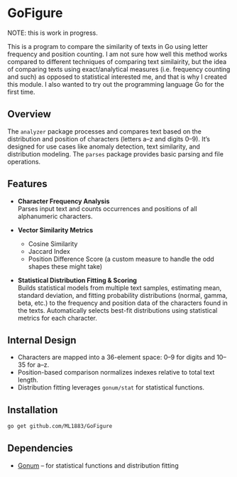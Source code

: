 # GoFigure
NOTE: this is work in progress.  

This is a program to compare the similarity of texts in Go using letter frequency and position counting. I am not sure how well this method works compared to different techniques of comparing text similairity, but the idea of comparing texts using exact/analytical measures (i.e. frequency counting and such) as opposed to statistical interested me, and that is why I created this module. I also wanted to try out the programming language Go for the first time.

## Overview

The `analyzer` package processes and compares text based on the distribution and position of characters (letters a–z and digits 0–9). It’s designed for use cases like anomaly detection, text similarity, and distribution modeling. The `parses` package provides basic parsing and file operations.

## Features

- **Character Frequency Analysis**  
  Parses input text and counts occurrences and positions of all alphanumeric characters.

- **Vector Similarity Metrics**
  - Cosine Similarity
  - Jaccard Index
  - Position Difference Score (a custom measure to handle the odd shapes these might take)

- **Statistical Distribution Fitting & Scoring**  
  Builds statistical models from multiple text samples, estimating mean, standard deviation, and fitting probability distributions (normal, gamma, beta, etc.) to the frequency and position data of the characters found in the texts. Automatically selects best-fit distributions using statistical metrics for each character.

## Internal Design

- Characters are mapped into a 36-element space: 0–9 for digits and 10–35 for a–z.
- Position-based comparison normalizes indexes relative to total text length.
- Distribution fitting leverages `gonum/stat` for statistical functions.

## Installation

```bash
go get github.com/ML1883/GoFigure
```

## Dependencies

- [Gonum](https://github.com/gonum/gonum) – for statistical functions and distribution fitting